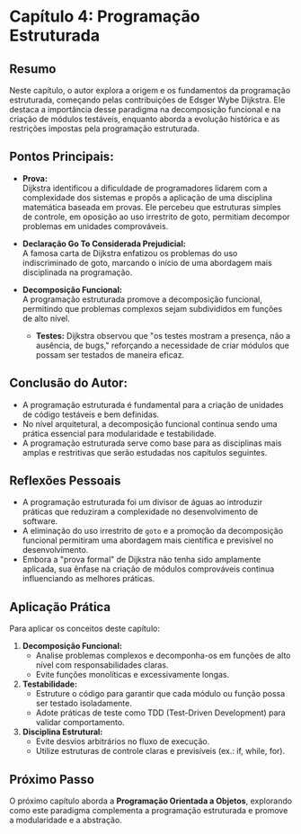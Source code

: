 # Capítulo 4: Programação Estruturada

## Resumo
Neste capítulo, o autor explora a origem e os fundamentos da programação estruturada, começando pelas contribuições de Edsger Wybe Dijkstra. Ele destaca a importância desse paradigma na decomposição funcional e na criação de módulos testáveis, enquanto aborda a evolução histórica e as restrições impostas pela programação estruturada.

## Pontos Principais:
  - **Prova:**   
    Dijkstra identificou a dificuldade de programadores lidarem com a complexidade dos sistemas e propôs a aplicação de uma disciplina matemática baseada em provas. Ele percebeu que estruturas simples de controle, em oposição ao uso irrestrito de goto, permitiam decompor problemas em unidades comprováveis.

  - **Declaração Go To Considerada Prejudicial:**  
    A famosa carta de Dijkstra enfatizou os problemas do uso indiscriminado de goto, marcando o início de uma abordagem mais disciplinada na programação.

- **Decomposição Funcional:**   
    A programação estruturada promove a decomposição funcional, permitindo que problemas complexos sejam subdivididos em funções de alto nível.

  - **Testes:**
    Dijkstra observou que "os testes mostram a presença, não a ausência, de bugs," reforçando a necessidade de criar módulos que possam ser testados de maneira eficaz.

## Conclusão do Autor:
  - A programação estruturada é fundamental para a criação de unidades de código testáveis e bem definidas.
  - No nível arquitetural, a decomposição funcional continua sendo uma prática essencial para modularidade e testabilidade.
  - A programação estruturada serve como base para as disciplinas mais amplas e restritivas que serão estudadas nos capítulos seguintes.

## Reflexões Pessoais
- A programação estruturada foi um divisor de águas ao introduzir práticas que reduziram a complexidade no desenvolvimento de software.
- A eliminação do uso irrestrito de `goto` e a promoção da decomposição funcional permitiram uma abordagem mais científica e previsível no desenvolvimento.
- Embora a "prova formal" de Dijkstra não tenha sido amplamente aplicada, sua ênfase na criação de módulos comprováveis continua influenciando as melhores práticas.

## Aplicação Prática
Para aplicar os conceitos deste capítulo:

1. **Decomposição Funcional:**
    - Analise problemas complexos e decomponha-os em funções de alto nível com responsabilidades claras.
    - Evite funções monolíticas e excessivamente longas.
2. **Testabilidade:**
    - Estruture o código para garantir que cada módulo ou função possa ser testado isoladamente.
    - Adote práticas de teste como TDD (Test-Driven Development) para validar comportamento.
3. **Disciplina Estrutural:**
    - Evite desvios arbitrários no fluxo de execução.
    - Utilize estruturas de controle claras e previsíveis (ex.: if, while, for).
## Próximo Passo
O próximo capítulo aborda a **Programação Orientada a Objetos**, explorando como este paradigma complementa a programação estruturada e promove a modularidade e a abstração.